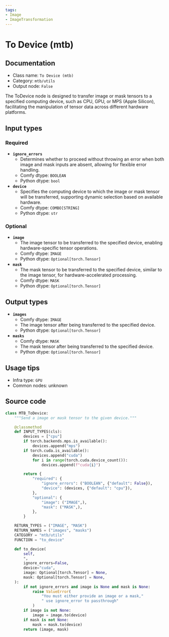 ```yaml
---
tags:
- Image
- ImageTransformation
---
```


# To Device (mtb)
## Documentation
- Class name: `To Device (mtb)`
- Category: `mtb/utils`
- Output node: `False`

The ToDevice node is designed to transfer image or mask tensors to a specified computing device, such as CPU, GPU, or MPS (Apple Silicon), facilitating the manipulation of tensor data across different hardware platforms.
## Input types
### Required
- **`ignore_errors`**
    - Determines whether to proceed without throwing an error when both image and mask inputs are absent, allowing for flexible error handling.
    - Comfy dtype: `BOOLEAN`
    - Python dtype: `bool`
- **`device`**
    - Specifies the computing device to which the image or mask tensor will be transferred, supporting dynamic selection based on available hardware.
    - Comfy dtype: `COMBO[STRING]`
    - Python dtype: `str`
### Optional
- **`image`**
    - The image tensor to be transferred to the specified device, enabling hardware-specific tensor operations.
    - Comfy dtype: `IMAGE`
    - Python dtype: `Optional[torch.Tensor]`
- **`mask`**
    - The mask tensor to be transferred to the specified device, similar to the image tensor, for hardware-accelerated processing.
    - Comfy dtype: `MASK`
    - Python dtype: `Optional[torch.Tensor]`
## Output types
- **`images`**
    - Comfy dtype: `IMAGE`
    - The image tensor after being transferred to the specified device.
    - Python dtype: `Optional[torch.Tensor]`
- **`masks`**
    - Comfy dtype: `MASK`
    - The mask tensor after being transferred to the specified device.
    - Python dtype: `Optional[torch.Tensor]`
## Usage tips
- Infra type: `GPU`
- Common nodes: unknown


## Source code
```python
class MTB_ToDevice:
    """Send a image or mask tensor to the given device."""

    @classmethod
    def INPUT_TYPES(cls):
        devices = ["cpu"]
        if torch.backends.mps.is_available():
            devices.append("mps")
        if torch.cuda.is_available():
            devices.append("cuda")
            for i in range(torch.cuda.device_count()):
                devices.append(f"cuda{i}")

        return {
            "required": {
                "ignore_errors": ("BOOLEAN", {"default": False}),
                "device": (devices, {"default": "cpu"}),
            },
            "optional": {
                "image": ("IMAGE",),
                "mask": ("MASK",),
            },
        }

    RETURN_TYPES = ("IMAGE", "MASK")
    RETURN_NAMES = ("images", "masks")
    CATEGORY = "mtb/utils"
    FUNCTION = "to_device"

    def to_device(
        self,
        *,
        ignore_errors=False,
        device="cuda",
        image: Optional[torch.Tensor] = None,
        mask: Optional[torch.Tensor] = None,
    ):
        if not ignore_errors and image is None and mask is None:
            raise ValueError(
                "You must either provide an image or a mask,"
                " use ignore_error to passthrough"
            )
        if image is not None:
            image = image.to(device)
        if mask is not None:
            mask = mask.to(device)
        return (image, mask)

```
